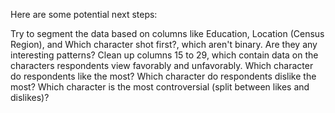 Here are some potential next steps:

Try to segment the data based on columns like Education, Location (Census Region), and Which character shot first?, which aren't binary. Are they any interesting patterns?
Clean up columns 15 to 29, which contain data on the characters respondents view favorably and unfavorably.
Which character do respondents like the most?
Which character do respondents dislike the most?
Which character is the most controversial (split between likes and dislikes)?
